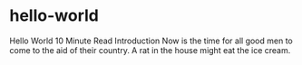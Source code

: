 # hello-world
Hello World 10 Minute Read Introduction
Now is the time for all good men to come to the aid of their country. A rat in the house might eat the ice cream. 
